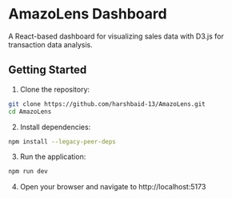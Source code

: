 # AmazoLens Dashboard

A React-based dashboard for visualizing sales data with D3.js for transaction data analysis.

## Getting Started

1. Clone the repository:

```bash
git clone https://github.com/harshbaid-13/AmazoLens.git
cd AmazoLens
```

2. Install dependencies:

```bash
npm install --legacy-peer-deps
```

3. Run the application:

```bash
npm run dev
```

4. Open your browser and navigate to http://localhost:5173
